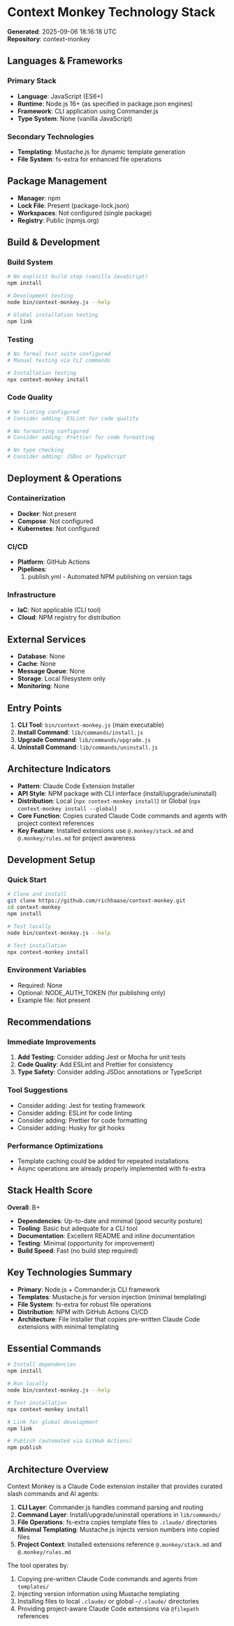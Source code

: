 # Context Monkey Technology Stack

**Generated**: 2025-09-06 18:16:18 UTC  
**Repository**: context-monkey

## Languages & Frameworks

### Primary Stack
- **Language**: JavaScript (ES6+)
- **Runtime**: Node.js 16+ (as specified in package.json engines)
- **Framework**: CLI application using Commander.js
- **Type System**: None (vanilla JavaScript)

### Secondary Technologies
- **Templating**: Mustache.js for dynamic template generation
- **File System**: fs-extra for enhanced file operations

## Package Management
- **Manager**: npm
- **Lock File**: Present (package-lock.json)
- **Workspaces**: Not configured (single package)
- **Registry**: Public (npmjs.org)

## Build & Development

### Build System
```bash
# No explicit build step (vanilla JavaScript)
npm install

# Development testing
node bin/context-monkey.js --help

# Global installation testing  
npm link
```

### Testing
```bash
# No formal test suite configured
# Manual testing via CLI commands

# Installation testing
npx context-monkey install
```

### Code Quality
```bash
# No linting configured
# Consider adding: ESLint for code quality

# No formatting configured  
# Consider adding: Prettier for code formatting

# No type checking
# Consider adding: JSDoc or TypeScript
```

## Deployment & Operations

### Containerization
- **Docker**: Not present
- **Compose**: Not configured
- **Kubernetes**: Not configured

### CI/CD
- **Platform**: GitHub Actions
- **Pipelines**: 
  1. publish.yml - Automated NPM publishing on version tags

### Infrastructure
- **IaC**: Not applicable (CLI tool)
- **Cloud**: NPM registry for distribution

## External Services
- **Database**: None
- **Cache**: None  
- **Message Queue**: None
- **Storage**: Local filesystem only
- **Monitoring**: None

## Entry Points
1. **CLI Tool**: `bin/context-monkey.js` (main executable)
2. **Install Command**: `lib/commands/install.js`
3. **Upgrade Command**: `lib/commands/upgrade.js`
4. **Uninstall Command**: `lib/commands/uninstall.js`

## Architecture Indicators
- **Pattern**: Claude Code Extension Installer
- **API Style**: NPM package with CLI interface (install/upgrade/uninstall)
- **Distribution**: Local (`npx context-monkey install`) or Global (`npx context-monkey install --global`)
- **Core Function**: Copies curated Claude Code commands and agents with project context references
- **Key Feature**: Installed extensions use `@.monkey/stack.md` and `@.monkey/rules.md` for project awareness

## Development Setup

### Quick Start
```bash
# Clone and install
git clone https://github.com/richhaase/context-monkey.git
cd context-monkey
npm install

# Test locally
node bin/context-monkey.js --help

# Test installation
npx context-monkey install
```

### Environment Variables
- Required: None
- Optional: NODE_AUTH_TOKEN (for publishing only)
- Example file: Not present

## Recommendations

### Immediate Improvements
1. **Add Testing**: Consider adding Jest or Mocha for unit tests
2. **Code Quality**: Add ESLint and Prettier for consistency
3. **Type Safety**: Consider adding JSDoc annotations or TypeScript

### Tool Suggestions
- Consider adding: Jest for testing framework
- Consider adding: ESLint for code linting
- Consider adding: Prettier for code formatting
- Consider adding: Husky for git hooks

### Performance Optimizations
- Template caching could be added for repeated installations
- Async operations are already properly implemented with fs-extra

## Stack Health Score

**Overall**: B+

- **Dependencies**: Up-to-date and minimal (good security posture)
- **Tooling**: Basic but adequate for a CLI tool
- **Documentation**: Excellent README and inline documentation
- **Testing**: Minimal (opportunity for improvement)
- **Build Speed**: Fast (no build step required)

## Key Technologies Summary

- **Primary**: Node.js + Commander.js CLI framework
- **Templates**: Mustache.js for version injection (minimal templating)
- **File System**: fs-extra for robust file operations
- **Distribution**: NPM with GitHub Actions CI/CD
- **Architecture**: File installer that copies pre-written Claude Code extensions with minimal templating

## Essential Commands

```bash
# Install dependencies
npm install

# Run locally
node bin/context-monkey.js --help

# Test installation
npx context-monkey install

# Link for global development
npm link

# Publish (automated via GitHub Actions)
npm publish
```

## Architecture Overview

Context Monkey is a Claude Code extension installer that provides curated slash commands and AI agents:

1. **CLI Layer**: Commander.js handles command parsing and routing
2. **Command Layer**: Install/upgrade/uninstall operations in `lib/commands/`
3. **File Operations**: fs-extra copies template files to `.claude/` directories
4. **Minimal Templating**: Mustache.js injects version numbers into copied files
5. **Project Context**: Installed extensions reference `@.monkey/stack.md` and `@.monkey/rules.md`

The tool operates by:
1. Copying pre-written Claude Code commands and agents from `templates/`
2. Injecting version information using Mustache templating
3. Installing files to local `.claude/` or global `~/.claude/` directories
4. Providing project-aware Claude Code extensions via `@filepath` references
